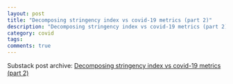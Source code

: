 ```yaml
---
layout: post
title: "Decomposing stringency index vs covid-19 metrics (part 2)"
description: "Decomposing stringency index vs covid-19 metrics (part 2)"
category: covid
tags: 
comments: true
---
```


Substack post archive: [Decomposing stringency index vs covid-19 metrics (part 2)](https://godlak.substack.com/p/decomposing-stringency-index-vs-covid-181)
